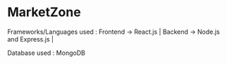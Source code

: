 # MarketZone

Frameworks/Languages used :
Frontend -> React.js |
Backend -> Node.js and Express.js |

Database used :
MongoDB